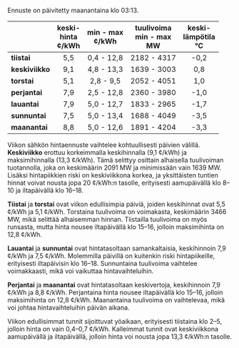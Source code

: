 Ennuste on päivitetty maanantaina klo 03:13.

|        | keski-<br>hinta<br>¢/kWh | min - max<br>¢/kWh | tuulivoima<br>min - max<br>MW | keski-<br>lämpötila<br>°C |
|:-------------|:----------------:|:----------------:|:-------------:|:-------------:|
| **tiistai**  | 5,5 | 0,4 - 12,8 | 2182 - 4317 | -0,2 |
| **keskiviikko** | 9,1 | 4,8 - 13,3 | 1639 - 3003 | 0,8 |
| **torstai**  | 5,1 | 2,8 - 9,5 | 2052 - 4051 | 1,0 |
| **perjantai** | 7,9 | 2,5 - 12,8 | 2360 - 3980 | -1,0 |
| **lauantai** | 7,9 | 5,0 - 12,7 | 1833 - 2965 | -1,7 |
| **sunnuntai** | 7,5 | 5,0 - 13,4 | 1688 - 4049 | -3,5 |
| **maanantai** | 8,8 | 5,0 - 12,6 | 1891 - 4204 | -3,3 |

Viikon sähkön hintaennuste vaihtelee kohtuullisesti päivien välillä. **Keskiviikko** erottuu korkeimmalla keskihinnalla (9,1 ¢/kWh) ja maksimihinnalla (13,3 ¢/kWh). Tämä selittyy osittain alhaisella tuulivoiman tuotannolla, joka on keskimäärin 2091 MW ja minimissään vain 1639 MW. Lisäksi hintapiikkien riski on keskiviikkona korkea, ja yksittäisten tuntien hinnat voivat nousta jopa 20 ¢/kWh:n tasolle, erityisesti aamupäivällä klo 8–10 ja iltapäivällä klo 16–18.

**Tiistai** ja **torstai** ovat viikon edullisimpia päiviä, joiden keskihinnat ovat 5,5 ¢/kWh ja 5,1 ¢/kWh. Torstaina tuulivoima on voimakasta, keskimäärin 3466 MW, mikä selittää alhaisemman hinnan. Tiistailla tuulivoima on myös runsasta, mutta hinta nousee iltapäivällä klo 15–16, jolloin maksimihinta on 12,8 ¢/kWh.

**Lauantai** ja **sunnuntai** ovat hintatasoltaan samankaltaisia, keskihinnoin 7,9 ¢/kWh ja 7,5 ¢/kWh. Molemmilla päivillä on kuitenkin riski hintapiikeille, erityisesti iltapäivisin klo 16–18. Sunnuntaina tuulivoima vaihtelee voimakkaasti, mikä voi vaikuttaa hintavaihteluihin.

**Perjantai** ja **maanantai** ovat hintatasoltaan keskivertoja, keskihinnoin 7,9 ¢/kWh ja 8,8 ¢/kWh. Perjantaina hinta nousee iltapäivällä klo 15–16, jolloin maksimihinta on 12,8 ¢/kWh. Maanantaina tuulivoima on vaihtelevaa, mikä voi johtaa hintavaihteluihin päivän aikana.

Viikon edullisimmat tunnit sijoittuvat yöaikaan, erityisesti tiistaina klo 2–5, jolloin hinta on vain 0,4–0,7 ¢/kWh. Kalleimmat tunnit ovat keskiviikkona aamupäivällä ja iltapäivällä, jolloin hinta voi nousta jopa 13,3 ¢/kWh:n tasolle.